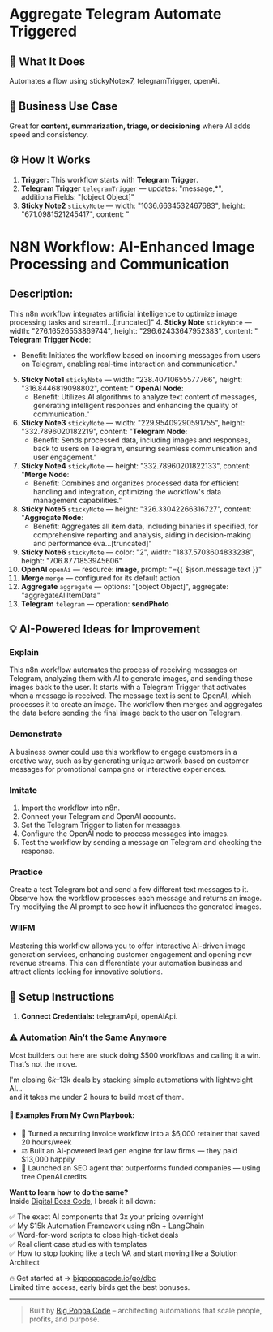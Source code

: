 # Aggregate Telegram Automate Triggered
  ## 🚀 What It Does
  Automates a flow using stickyNote×7, telegramTrigger, openAi.
  
  ## 💼 Business Use Case
  Great for **content, summarization, triage, or decisioning** where AI adds speed and consistency.
  
  ## ⚙️ How It Works
  1. **Trigger:** This workflow starts with **Telegram Trigger**.
  2. **Telegram Trigger** `telegramTrigger` — updates: "message,*", additionalFields: "[object Object]"
3. **Sticky Note2** `stickyNote` — width: "1036.6634532467683", height: "671.0981521245417", content: "
# N8N Workflow: AI-Enhanced Image Processing and Communication

## Description:
This n8n workflow integrates artificial intelligence to optimize image processing tasks and streaml…[truncated]"
4. **Sticky Note** `stickyNote` — width: "276.16526553869744", height: "296.62433647952383", content: " **Telegram Trigger Node**:
   - Benefit: Initiates the workflow based on incoming messages from users on Telegram, enabling real-time interaction and communication."
5. **Sticky Note1** `stickyNote` — width: "238.40710655577766", height: "316.8446819098802", content: " **OpenAI Node**:
   - Benefit: Utilizes AI algorithms to analyze text content of messages, generating intelligent responses and enhancing the quality of communication."
6. **Sticky Note3** `stickyNote` — width: "229.95409290591755", height: "332.7896020182219", content: "**Telegram Node**:
   - Benefit: Sends processed data, including images and responses, back to users on Telegram, ensuring seamless communication and user engagement."
7. **Sticky Note4** `stickyNote` — height: "332.78960201822133", content: "**Merge Node**:
   - Benefit: Combines and organizes processed data for efficient handling and integration, optimizing the workflow's data management capabilities."
8. **Sticky Note5** `stickyNote` — height: "326.33042266316727", content: "**Aggregate Node**:
   - Benefit: Aggregates all item data, including binaries if specified, for comprehensive reporting and analysis, aiding in decision-making and performance eva…[truncated]"
9. **Sticky Note6** `stickyNote` — color: "2", width: "1837.5703604833238", height: "706.8771853945606"
10. **OpenAI** `openAi` — resource: **image**, prompt: "={{ $json.message.text }}"
11. **Merge** `merge` — configured for its default action.
12. **Aggregate** `aggregate` — options: "[object Object]", aggregate: "aggregateAllItemData"
13. **Telegram** `telegram` — operation: **sendPhoto**
  
  ## 💡 AI-Powered Ideas for Improvement
  ### Explain
This n8n workflow automates the process of receiving messages on Telegram, analyzing them with AI to generate images, and sending these images back to the user. It starts with a Telegram Trigger that activates when a message is received. The message text is sent to OpenAI, which processes it to create an image. The workflow then merges and aggregates the data before sending the final image back to the user on Telegram.

### Demonstrate
A business owner could use this workflow to engage customers in a creative way, such as by generating unique artwork based on customer messages for promotional campaigns or interactive experiences.

### Imitate
1. Import the workflow into n8n.
2. Connect your Telegram and OpenAI accounts.
3. Set the Telegram Trigger to listen for messages.
4. Configure the OpenAI node to process messages into images.
5. Test the workflow by sending a message on Telegram and checking the response.

### Practice
Create a test Telegram bot and send a few different text messages to it. Observe how the workflow processes each message and returns an image. Try modifying the AI prompt to see how it influences the generated images.

### WIIFM
Mastering this workflow allows you to offer interactive AI-driven image generation services, enhancing customer engagement and opening new revenue streams. This can differentiate your automation business and attract clients looking for innovative solutions.
  
  ## 🔧 Setup Instructions
  1. **Connect Credentials:** telegramApi, openAiApi.
  
### ⚠️ Automation Ain’t the Same Anymore

Most builders out here are stuck doing $500 workflows and calling it a win.  
That’s not the move.  

I'm closing $6k–$13k deals by stacking simple automations with lightweight AI...  
and it takes me under 2 hours to build most of them.

#### 🧠 Examples From My Own Playbook:
- 🔁 Turned a recurring invoice workflow into a $6,000 retainer that saved 20 hours/week  
- ⚖️ Built an AI-powered lead gen engine for law firms — they paid $13,000 happily  
- 🚀 Launched an SEO agent that outperforms funded companies — using free OpenAI credits  

**Want to learn how to do the same?**  
Inside [Digital Boss Code](https://bigpoppacode.io/go/dbc), I break it all down:

✅ The exact AI components that 3x your pricing overnight  
✅ My $15k Automation Framework using n8n + LangChain  
✅ Word-for-word scripts to close high-ticket deals  
✅ Real client case studies with templates  
✅ How to stop looking like a tech VA and start moving like a Solution Architect  

🔥 Get started at → [bigpoppacode.io/go/dbc](https://bigpoppacode.io/go/dbc)  
Limited time access, early birds get the best bonuses.

---
> Built by [Big Poppa Code](https://bigpoppacode.io) – architecting automations that scale people, profits, and purpose.
  
